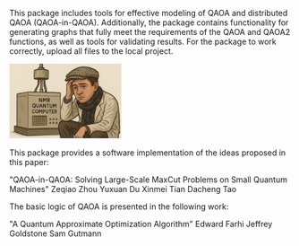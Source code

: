 This package includes tools for effective modeling of QAOA and distributed QAOA (QAOA-in-QAOA). Additionally, the package contains functionality for generating graphs that fully meet the requirements of the QAOA and QAOA2 functions, as well as tools for validating results. For the package to work correctly, upload all files to the local project.

<img src="/Shnuk_pic.png" alt="Лого" width="200"/>


This package provides a software implementation of the ideas proposed in this paper:

"QAOA-in-QAOA: Solving Large-Scale MaxCut Problems on Small Quantum Machines"
Zeqiao Zhou
Yuxuan Du
Xinmei Tian
Dacheng Tao

The basic logic of QAOA is presented in the following work:

"A Quantum Approximate Optimization Algorithm"
Edward Farhi
Jeffrey Goldstone
Sam Gutmann


